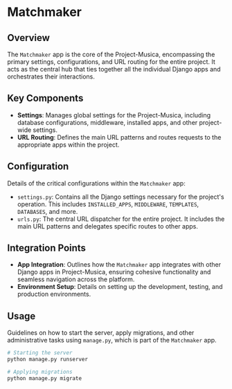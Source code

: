 # Matchmaker

## Overview
The `Matchmaker` app is the core of the Project-Musica, encompassing the primary settings, configurations, and URL routing for the entire project. It acts as the central hub that ties together all the individual Django apps and orchestrates their interactions.

## Key Components
- **Settings**: Manages global settings for the Project-Musica, including database configurations, middleware, installed apps, and other project-wide settings.
- **URL Routing**: Defines the main URL patterns and routes requests to the appropriate apps within the project.

## Configuration
Details of the critical configurations within the `Matchmaker` app:

- `settings.py`: Contains all the Django settings necessary for the project's operation. This includes `INSTALLED_APPS`, `MIDDLEWARE`, `TEMPLATES`, `DATABASES`, and more.
- `urls.py`: The central URL dispatcher for the entire project. It includes the main URL patterns and delegates specific routes to other apps.

## Integration Points
- **App Integration**: Outlines how the `Matchmaker` app integrates with other Django apps in Project-Musica, ensuring cohesive functionality and seamless navigation across the platform.
- **Environment Setup**: Details on setting up the development, testing, and production environments.

## Usage
Guidelines on how to start the server, apply migrations, and other administrative tasks using `manage.py`, which is part of the `Matchmaker` app.

```bash
# Starting the server
python manage.py runserver

# Applying migrations
python manage.py migrate
